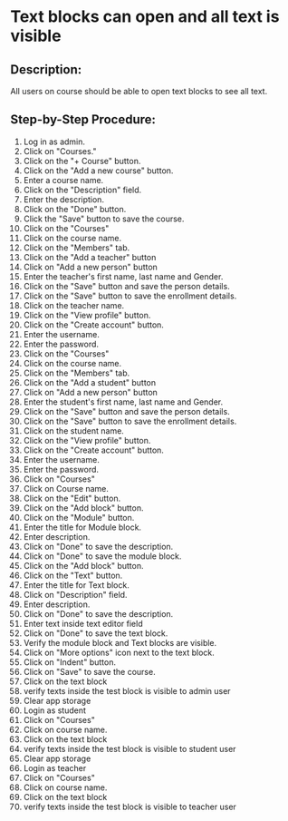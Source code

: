 # Text blocks can open and all text is visible

## Description:

All users on course should be able to open text blocks to see all text.

## Step-by-Step Procedure:

1. Log in as admin.
2. Click on "Courses."
3. Click on the "+ Course" button.
4. Click on the "Add a new course" button.
5. Enter a course name.
6. Click on the "Description" field.
7. Enter the description.
8. Click on the "Done" button.
9. Click the "Save" button to save the course.
10. Click on the "Courses"
11. Click on the course name.
12. Click on the "Members" tab.
13. Click on the "Add a teacher" button
14. Click on "Add a new person" button
15. Enter the teacher's first name, last name and Gender.
16. Click on the "Save" button and save the person details.
17. Click on the "Save" button to save the enrollment details.
18. Click on the teacher name.
19. Click on the "View profile" button.
20. Click on the "Create account" button.
21. Enter the username.
22. Enter the password. 
23. Click on the "Courses"
24. Click on the course name. 
25. Click on the "Members" tab. 
26. Click on the "Add a student" button 
27. Click on "Add a new person" button 
28. Enter the student's first name, last name and Gender. 
29. Click on the "Save" button and save the person details. 
30. Click on the "Save" button to save the enrollment details. 
31. Click on the student name. 
32. Click on the "View profile" button. 
33. Click on the "Create account" button. 
34. Enter the username. 
35. Enter the password. 
36. Click on "Courses"
37. Click on Course name. 
38. Click on the "Edit" button. 
39. Click on the "Add block" button. 
40. Click on the "Module" button. 
41. Enter the title for Module block. 
42. Enter description. 
43. Click on "Done" to save the description. 
44. Click on "Done" to save the module block. 
45. Click on the "Add block" button. 
46. Click on the "Text" button. 
47. Enter the title for Text block. 
48. Click on "Description" field. 
49. Enter description. 
50. Click on "Done" to save the description. 
51. Enter text inside text editor field 
52. Click on "Done" to save the text block. 
53. Verify the module block and Text blocks are visible. 
54. Click on "More options" icon next to the text block. 
55. Click on "Indent" button. 
56. Click on "Save" to save the course.
57. Click on the text block
58. verify texts inside the test block is visible to admin user 
59. Clear app storage 
60. Login as student 
61. Click on "Courses"
62. Click on course name. 
63. Click on the text block 
64. verify texts inside the test block is visible to student user 
65. Clear app storage 
66. Login as teacher 
67. Click on "Courses"
68. Click on course name. 
69. Click on the text block 
70. verify texts inside the test block is visible to teacher user
